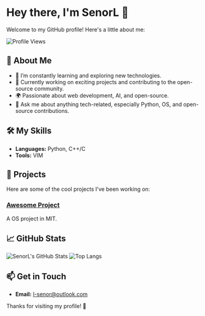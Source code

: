 # Hey there, I'm SenorL 👋

Welcome to my GitHub profile! Here's a little about me:

![Profile Views](https://komarev.com/ghpvc/?username=senorL&color=blue)

## 🚀 About Me

- 🌱 I’m constantly learning and exploring new technologies.
- 💼 Currently working on exciting projects and contributing to the open-source community.
- 🌍 Passionate about web development, AI, and open-source.
- 💬 Ask me about anything tech-related, especially Python, OS, and open-source contributions.

## 🛠️ My Skills

- **Languages:** Python, C++/C
- **Tools:** VIM

## 🌟 Projects

Here are some of the cool projects I've been working on:

### [Awesome Project](https://github.com/senorL/MIT6.S081)
A OS project in MIT.



## 📈 GitHub Stats

![SenorL's GitHub Stats](https://github-readme-stats.vercel.app/api?username=senorL&show_icons=true&theme=radical)
![Top Langs](https://github-readme-stats.vercel.app/api/top-langs/?username=senorL&layout=compact&theme=radical)

## 📫 Get in Touch

- **Email:** [l-senor@outlook.com](mailto:l-senor@outlook.com)


Thanks for visiting my profile! 🚀
